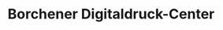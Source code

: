 ---
title: "Borchener Digitaldruck-Center"
url: /borchen/borchener-digitaldruck-center/
shop: Kopieren
---
